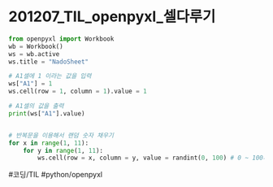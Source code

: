 # 201207_TIL_openpyxl_셀다루기
```python
from openpyxl import Workbook
wb = Workbook()
ws = wb.active
ws.title = "NadoSheet"

# A1셀에 1 이라는 값을 입력
ws["A1"] = 1
ws.cell(row = 1, column = 1).value = 1

# A1셀의 값을 출력
print(ws["A1"].value)


# 반복문을 이용해서 랜덤 숫자 채우기
for x in range(1, 11):
	for y in range(1, 11):
		ws.cell(row = x, column = y, value = randint(0, 100) # 0 ~ 100사이의 숫자

```
#코딩/TIL #python/openpyxl
